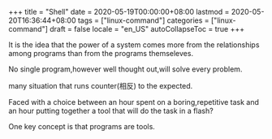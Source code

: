 +++
title = "Shell"
date = 2020-05-19T00:00:00+08:00
lastmod = 2020-05-20T16:36:44+08:00
tags = ["linux-command"]
categories = ["linux-command"]
draft = false
locale = "en_US"
autoCollapseToc = true
+++

<!--more-->

It is the idea that the power of a system comes more from the
relationships among programs than from the programs themseleves.

No single program,however well thought out,will solve every problem.

many situation that runs counter(相反) to the expected.

Faced with a choice between an hour spent on a boring,repetitive task
and an hour putting together a tool that will do the task in a flash?

One key concept is that programs are tools.